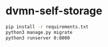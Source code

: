 # dvmn-self-storage

```sh
pip install -r requirements.txt
python3 manage.py migrate
python3 runserver 0:8000
```